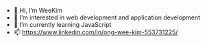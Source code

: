 - 👋 Hi, I’m WeeKim
- 👀 I’m interested in web development and application development
- 🌱 I’m currently learning JavaScript
- 📫 https://www.linkedin.com/in/ong-wee-kim-553731225/

<!---
ScaryKim/ScaryKim is a ✨ special ✨ repository because its `README.md` (this file) appears on your GitHub profile.
You can click the Preview link to take a look at your changes.
--->
